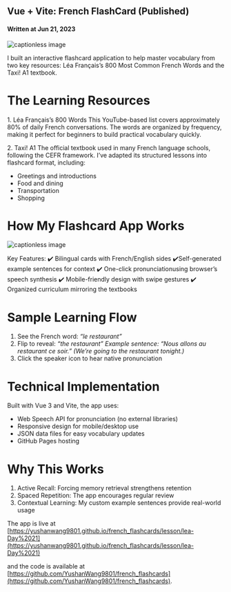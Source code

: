 ## Vue + Vite: French FlashCard (Published)

#### Written at Jun 21, 2023

![captionless image](https://miro.medium.com/v2/resize:fit:1400/format:webp/1*lmZsfnLkk_tniCwx9rjLlQ.png)

I built an interactive flashcard application to help master vocabulary from two key resources: Léa Français’s ​​800 Most Common French Words​​ and the ​​Taxi! A1​​ textbook.

The Learning Resources
======================

​​1. Léa Français’s 800 Words​​
This YouTube-based list covers approximately 80% of daily French conversations. The words are organized by frequency, making it perfect for beginners to build practical vocabulary quickly.

​​2. Taxi! A1​​
The official textbook used in many French language schools, following the CEFR framework. I’ve adapted its structured lessons into flashcard format, including:

*   Greetings and introductions
*   Food and dining
*   Transportation
*   Shopping

How My Flashcard App Works
==========================

![captionless image](https://miro.medium.com/v2/resize:fit:1400/format:webp/1*pJQUn9HBkBvGBnFYZ1Dlaw.png)

​​Key Features:​​
✔️ ​​Bilingual cards​​ with French/English sides
✔️ ​​Self-generated example sentences​​ for context
✔️ ​​One-click pronunciation​​ using browser’s speech synthesis
✔️ ​​Mobile-friendly design​​ with swipe gestures
✔️ ​​Organized curriculum​​ mirroring the textbooks

Sample Learning Flow
====================

1.  ​​See the French word:​​
    _“le restaurant”_
2.  ​​Flip to reveal:​​
    _“the restaurant”_
    _Example sentence:_
    _“Nous allons au restaurant ce soir.”_
    _(We’re going to the restaurant tonight.)_
3.  ​​Click the speaker icon​​ to hear native pronunciation

Technical Implementation
========================

Built with Vue 3 and Vite, the app uses:

*   Web Speech API for pronunciation (no external libraries)
*   Responsive design for mobile/desktop use
*   JSON data files for easy vocabulary updates
*   GitHub Pages hosting

Why This Works
==============

1.  ​​Active Recall​​: Forcing memory retrieval strengthens retention
2.  ​​Spaced Repetition​​: The app encourages regular review
3.  ​​Contextual Learning​​: My custom example sentences provide real-world usage

The app is live at [https://yushanwang9801.github.io/french_flashcards/lesson/lea-Day%2021](https://yushanwang9801.github.io/french_flashcards/lesson/lea-Day%2021)

and the code is available at [https://github.com/YushanWang9801/french_flashcards](https://github.com/YushanWang9801/french_flashcards).